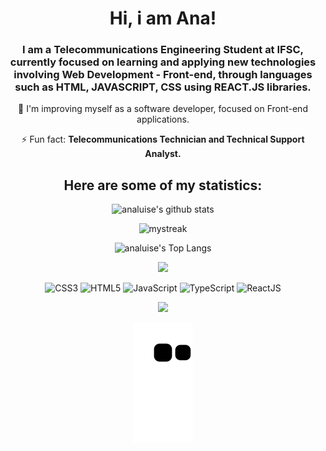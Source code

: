 <div align="center" width="50">
<h1>Hi, i am Ana!
</h1>
<h3 align="center">I am a Telecommunications Engineering Student at IFSC, currently focused on learning and applying new technologies involving Web Development - Front-end, through languages such as HTML, JAVASCRIPT, CSS using REACT.JS libraries.</h3>

🤝 I'm improving myself as a software developer, focused on Front-end applications.
   
⚡ Fun fact: **Telecommunications Technician and Technical Support Analyst.**


## Here are some of my statistics:

![analuise's github stats](https://github-readme-stats.vercel.app/api?username=analuise&show_icons=true&theme=tokyonight)

<img src="https://github-readme-streak-stats.herokuapp.com/?user=analuise&theme=tokyonight" alt="mystreak"/>

![analuise's Top Langs](https://github-readme-stats.vercel.app/api/top-langs/?username=analuise&theme=tokyonight&layout=compact)

<a href="https://www.youtube.com/watch?v=dQw4w9WgXcQ"><img src="https://user-images.githubusercontent.com/73097560/115834477-dbab4500-a447-11eb-908a-139a6edaec5c.gif"></a>

<img alt="CSS3" src="https://img.shields.io/badge/css3%20-%231572B6.svg?&style=for-the-badge&logo=css3&logoColor=white"/>
<img alt="HTML5" src="https://img.shields.io/badge/HTML5-E34F26?style=for-the-badge&logo=html5&logoColor=white"/>
<img alt="JavaScript" src="https://img.shields.io/badge/JavaScript-F7DF1E?style=for-the-badge&logo=javascript&logoColor=black"/>
<img alt="TypeScript" src:"https://img.shields.io/badge/typescript%20-%231572B6.svg?&style=for-the-badge&logo=css3&logoColor=white"/>
<img alt="ReactJS" src="https://img.shields.io/badge/React-20232A?style=for-the-badge&logo=react&logoColor=61DAFB"/>

<a href="https://www.youtube.com/watch?v=dQw4w9WgXcQ"><img src="https://user-images.githubusercontent.com/73097560/115834477-dbab4500-a447-11eb-908a-139a6edaec5c.gif"></a>
   
![Snake animation](https://github.com/rafaballerini/rafaballerini/blob/output/github-contribution-grid-snake.svg)
   
</div>

